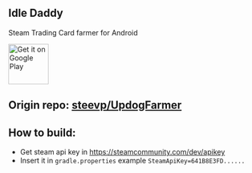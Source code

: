 ## Idle Daddy

Steam Trading Card farmer for Android

<a href='https://play.google.com/store/apps/details?id=com.steevsapps.idledaddy'><img alt='Get it on Google Play' src='https://play.google.com/intl/en_us/badges/images/generic/en_badge_web_generic.png' height='80px'/></a>

## Origin repo: [steevp/UpdogFarmer](https://github.com/steevp/UpdogFarmer)

## How to build:

- Get steam api key in https://steamcommunity.com/dev/apikey
- Insert it in `gradle.properties` example `SteamApiKey=641B8E3FD......`
